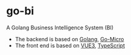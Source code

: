 # go-bi
A Golang Business Intelligence System (BI)

- The backend is based on [Golang](https://go.dev), [Go-Micro](https://github.com/devexps/go-micro)
- The front end is based on [VUE3](https://vuejs.org/), [TypeScript](https://www.typescriptlang.org)
